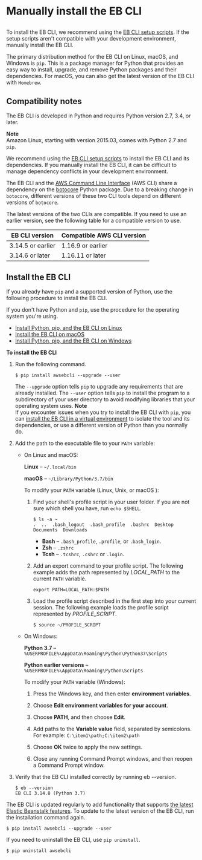 # Manually install the EB CLI<a name="eb-cli3-install-advanced"></a>

## <a name="eb-cli3-install-advanced.intro"></a>

To install the EB CLI, we recommend using the [EB CLI setup scripts](https://github.com/aws/aws-elastic-beanstalk-cli-setup)\. If the setup scripts aren't compatible with your development environment, manually install the EB CLI\.

The primary distribution method for the EB CLI on Linux, macOS, and Windows is `pip`\. This is a package manager for Python that provides an easy way to install, upgrade, and remove Python packages and their dependencies\. For macOS, you can also get the latest version of the EB CLI with `Homebrew`\.

## Compatibility notes<a name="eb-cli3-install-advanced.compat"></a>

The EB CLI is developed in Python and requires Python version 2\.7, 3\.4, or later\. 

**Note**  
Amazon Linux, starting with version 2015\.03, comes with Python 2\.7 and `pip`\.

We recommend using the [EB CLI setup scripts](https://github.com/aws/aws-elastic-beanstalk-cli-setup) to install the EB CLI and its dependencies\. If you manually install the EB CLI, it can be difficult to manage dependency conflicts in your development environment\.

The EB CLI and the [AWS Command Line Interface](https://docs.aws.amazon.com/cli/latest/userguide/) \(AWS CLI\) share a dependency on the [botocore](https://botocore.amazonaws.com/v1/documentation/api/latest/index.html) Python package\. Due to a breaking change in `botocore`, different versions of these two CLI tools depend on different versions of `botocore`\.

The latest versions of the two CLIs are compatible\. If you need to use an earlier version, see the following table for a compatible version to use\.


|  **EB CLI version**  |  **Compatible AWS CLI version**  | 
| --- | --- | 
|  3\.14\.5 or earlier  |  1\.16\.9 or earlier  | 
|  3\.14\.6 or later  |  1\.16\.11 or later  | 

## Install the EB CLI<a name="eb-cli3-install-advanced.install"></a>

If you already have `pip` and a supported version of Python, use the following procedure to install the EB CLI\.

If you don't have Python and `pip`, use the procedure for the operating system you're using\. 
+ [Install Python, pip, and the EB CLI on Linux ](eb-cli3-install-linux.md)
+ [Install the EB CLI on macOS](eb-cli3-install-osx.md)
+ [Install Python, pip, and the EB CLI on Windows](eb-cli3-install-windows.md)

**To install the EB CLI**

1. Run the following command\.

   ```
   $ pip install awsebcli --upgrade --user
   ```

   The `--upgrade` option tells `pip` to upgrade any requirements that are already installed\. The `--user` option tells `pip` to install the program to a subdirectory of your user directory to avoid modifying libraries that your operating system uses\.
**Note**  
If you encounter issues when you try to install the EB CLI with `pip`, you can [install the EB CLI in a virtual environment](eb-cli3-install-virtualenv.md) to isolate the tool and its dependencies, or use a different version of Python than you normally do\.

1. Add the path to the executable file to your `PATH` variable:
   + On Linux and macOS:

     **Linux** – `~/.local/bin`

     **macOS** – `~/Library/Python/3.7/bin`

     To modify your `PATH` variable \(Linux, Unix, or macOS \):

     1. Find your shell's profile script in your user folder\. If you are not sure which shell you have, run `echo $SHELL`\.

        ```
        $ ls -a ~
        .  ..  .bash_logout  .bash_profile  .bashrc  Desktop  Documents  Downloads
        ```
        + **Bash** – `.bash_profile`, `.profile`, or `.bash_login`\.
        + **Zsh** – `.zshrc`
        + **Tcsh** – `.tcshrc`, `.cshrc` or `.login`\.

     1. Add an export command to your profile script\. The following example adds the path represented by *LOCAL\_PATH* to the current `PATH` variable\.

        ```
        export PATH=LOCAL_PATH:$PATH
        ```

     1. Load the profile script described in the first step into your current session\. The following example loads the profile script represented by *PROFILE\_SCRIPT*\. 

        ```
        $ source ~/PROFILE_SCRIPT
        ```
   + On Windows:

     **Python 3\.7** – `%USERPROFILE%\AppData\Roaming\Python\Python37\Scripts`

     **Python earlier versions** – `%USERPROFILE%\AppData\Roaming\Python\Scripts`

     To modify your `PATH` variable \(Windows\):

     1. Press the Windows key, and then enter **environment variables**\.

     1. Choose **Edit environment variables for your account**\.

     1. Choose **PATH**, and then choose **Edit**\.

     1. Add paths to the **Variable value** field, separated by semicolons\. For example: `C:\item1\path;C:\item2\path`

     1. Choose **OK** twice to apply the new settings\.

     1. Close any running Command Prompt windows, and then reopen a Command Prompt window\.

1. Verify that the EB CLI installed correctly by running eb \-\-version\.

   ```
   $ eb --version
   EB CLI 3.14.8 (Python 3.7)
   ```

The EB CLI is updated regularly to add functionality that supports [the latest Elastic Beanstalk features](https://docs.aws.amazon.com/elasticbeanstalk/latest/relnotes/)\. To update to the latest version of the EB CLI, run the installation command again\.

```
$ pip install awsebcli --upgrade --user
```

If you need to uninstall the EB CLI, use `pip uninstall`\.

```
$ pip uninstall awsebcli
```